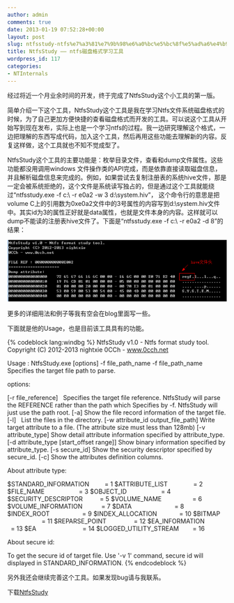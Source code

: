 ```yaml
---
author: admin
comments: true
date: 2013-01-19 07:52:28+00:00
layout: post
slug: ntfsstudy-ntfs%e7%a3%81%e7%9b%98%e6%a0%bc%e5%bc%8f%e5%ad%a6%e4%b9%a0%e5%b7%a5%e5%85%b7
title: NtfsStudy —— ntfs磁盘格式学习工具
wordpress_id: 117
categories:
- NTInternals
---
```


经过将近一个月业余时间的开发，终于完成了NtfsStudy这个小工具的第一版。

简单介绍一下这个工具，NtfsStudy这个工具是我在学习Ntfs文件系统磁盘格式的时候，为了自己更加方便快捷的查看磁盘格式而开发的工具。可以说这个工具从开始写到现在发布，实际上也是一个学习ntfs的过程。我一边研究理解这个格式，一边把理解的东西写成代码，加入这个工具，然后再用这些功能去理解新的内容。反复这样做，这个工具就也不知不觉成型了。

NtfsStudy这个工具的主要功能是：枚举目录文件，查看和dump文件属性。这些功能都没用调用windows 文件操作类的API完成，而是依靠直接读取磁盘信息，并且解析磁盘信息来完成的。例如，如果尝试去复制注册表的系统hive文件，那是一定会被系统拒绝的，这个文件是系统读写独占的，但是通过这个工具就能绕过“ntfsstudy.exe -f c:\ -r e0a2 -w 3 d:\system.hiv”， 这个命令行的意思是把volume C上的引用数为0xe0a2文件中的3号属性的内容写到d:\system.hiv文件中。其实id为3的属性正好就是data属性，也就是文件本身的内容。这样就可以dump不能读的注册表hive文件了。下面是“ntfsstudy.exe -f c:\ -r e0a2 -d 8”的结果：

[![ntfs_hive](/uploads/2013/01/ntfs_hive.png)](/uploads/2013/01/ntfs_hive.png)

更多的详细用法和例子等我有空会在blog里面写一些。

下面就是他的Usage，也是目前该工具具有的功能。

{% codeblock lang:windbg %}
NtfsStudy v1.0 - Ntfs format study tool.
Copyright (C) 2012-2013 nightxie
0CCh - www.0cch.net

Usage : NtfsStudy.exe [options] -f file_path_name
-f file_path_name Specifies the target file path to parse.

options:


[-r file_reference]   Specifies the target file reference.
NtfsStudy will parse the REFERENCE rather than the path which
Specifies by -f. NtfsStudy will just use the path root.
[-a] Show the file record information of the target file.
[-l]   List the files in the directory.
[-w attribute_id output_file_path] Write target attribute to a file.
(The attribute size must less than 128mb)
[-v attribute_type] Show detail attribute information specified by attribute_type.
[-d attribute_type [start_offset range]] Show binary information specified by attribute_type.
[-s secure_id] Show the security descriptor specified by secure_id.
[-c] Show the attributes definition columns.


About attribute type:


$STANDARD_INFORMATION         = 1
$ATTRIBUTE_LIST               = 2
$FILE_NAME                    = 3
$OBJECT_ID                    = 4
$SECURITY_DESCRIPTOR          = 5
$VOLUME_NAME                  = 6
$VOLUME_INFORMATION           = 7
$DATA                         = 8
$INDEX_ROOT                   = 9
$INDEX_ALLOCATION             = 10
$BITMAP                       = 11
$REPARSE_POINT                = 12
$EA_INFORMATION               = 13
$EA                           = 14
$LOGGED_UTILITY_STREAM        = 16

About secure id:

To get the secure id of target file.
Use '-v 1' command, secure id will displayed in STANDARD_INFORMATION.
{% endcodeblock %}

另外我还会继续完善这个工具。如果发现bug请与我联系。

下载[NtfsStudy](/uploads/2013/01/NtfsStudy.zip)
